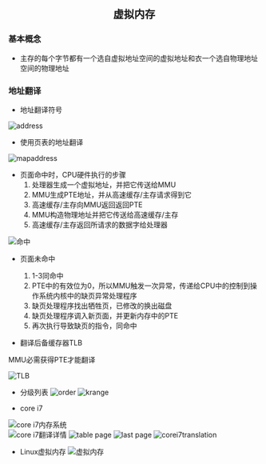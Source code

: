 ## <center>虚拟内存</center>

### 基本概念
* 主存的每个字节都有一个选自虚拟地址空间的虚拟地址和衣一个选自物理地址空间的物理地址

### 地址翻译
* 地址翻译符号

![address](../image/address.png)

* 使用页表的地址翻译

![mapaddress](../image/mapt.png)

* 页面命中时，CPU硬件执行的步骤
  1. 处理器生成一个虚拟地址，并把它传送给MMU
  2. MMU生成PTE地址，并从高速缓存/主存请求得到它
  3. 高速缓存/主存向MMU返回返回PTE
  4. MMU构造物理地址并把它传送给高速缓存/主存
  5. 高速缓存/主存返回所请求的数据字给处理器

![命中](../image/hit.png)

* 页面未命中
  1. 1-3同命中
  4. PTE中的有效位为0，所以MMU触发一次异常，传递给CPU中的控制到操作系统内核中的缺页异常处理程序
  5. 缺页处理程序找出牺牲页，已修改的换出磁盘
  6. 缺页处理程序调入新页面，并更新内存中的PTE
  7. 再次执行导致缺页的指令，同命中

* 翻译后备缓存器TLB

MMU必需获得PTE才能翻译

![TLB](../image/tlb.png)

* 分级列表
![order](../image/order.png)
![krange](../image/krange.png)

* core i7

![core i7内存系统](../image/corei7.png)  
![core i7翻译详情](../image/corei7d.png)
![table page](../image/page.png)
![last page](../image/lastpage.png)
![corei7translation](../image/corei7t.png)

* Linux虚拟内存
![虚拟内存](../image/virtual.png)